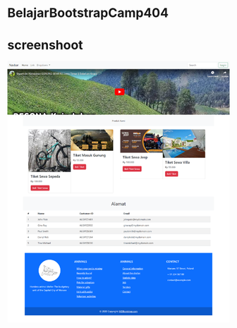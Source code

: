 # BelajarBootstrapCamp404
# screenshoot
![BelajarBoostrapCamp404](https://github.com/DimasNurzullahEka/BelajarBootstrapCamp404/blob/main/image/Bootstrap-demo.png)
